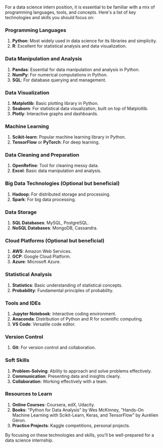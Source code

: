 For a data science intern position, it is essential to be familiar with a mix of programming languages, tools, and concepts. Here's a list of key technologies and skills you should focus on:

### Programming Languages
1. **Python**: Most widely used in data science for its libraries and simplicity.
2. **R**: Excellent for statistical analysis and data visualization.

### Data Manipulation and Analysis
1. **Pandas**: Essential for data manipulation and analysis in Python.
2. **NumPy**: For numerical computations in Python.
3. **SQL**: For database querying and management.

### Data Visualization
1. **Matplotlib**: Basic plotting library in Python.
2. **Seaborn**: For statistical data visualization, built on top of Matplotlib.
3. **Plotly**: Interactive graphs and dashboards.

### Machine Learning
1. **Scikit-learn**: Popular machine learning library in Python.
2. **TensorFlow** or **PyTorch**: For deep learning.

### Data Cleaning and Preparation
1. **OpenRefine**: Tool for cleaning messy data.
2. **Excel**: Basic data manipulation and analysis.

### Big Data Technologies (Optional but beneficial)
1. **Hadoop**: For distributed storage and processing.
2. **Spark**: For big data processing.

### Data Storage
1. **SQL Databases**: MySQL, PostgreSQL.
2. **NoSQL Databases**: MongoDB, Cassandra.

### Cloud Platforms (Optional but beneficial)
1. **AWS**: Amazon Web Services.
2. **GCP**: Google Cloud Platform.
3. **Azure**: Microsoft Azure.

### Statistical Analysis
1. **Statistics**: Basic understanding of statistical concepts.
2. **Probability**: Fundamental principles of probability.

### Tools and IDEs
1. **Jupyter Notebook**: Interactive coding environment.
2. **Anaconda**: Distribution of Python and R for scientific computing.
3. **VS Code**: Versatile code editor.

### Version Control
1. **Git**: For version control and collaboration.

### Soft Skills
1. **Problem-Solving**: Ability to approach and solve problems effectively.
2. **Communication**: Presenting data and insights clearly.
3. **Collaboration**: Working effectively with a team.

### Resources to Learn
1. **Online Courses**: Coursera, edX, Udacity.
2. **Books**: "Python for Data Analysis" by Wes McKinney, "Hands-On Machine Learning with Scikit-Learn, Keras, and TensorFlow" by Aurélien Géron.
3. **Practice Projects**: Kaggle competitions, personal projects.

By focusing on these technologies and skills, you'll be well-prepared for a data science internship.
